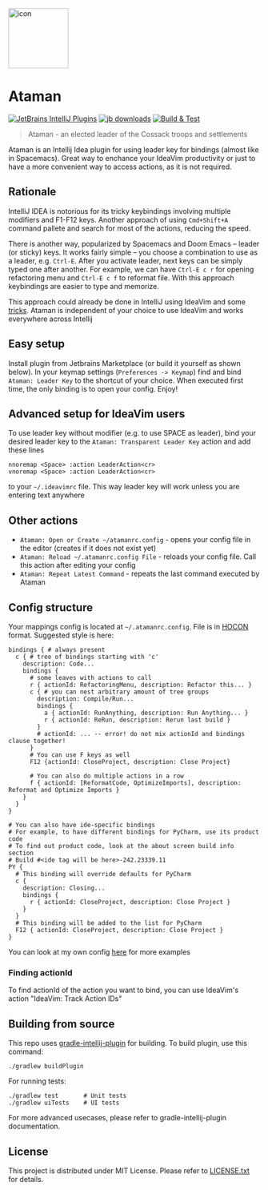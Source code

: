 <img src="src/main/resources/META-INF/pluginIcon.svg" width="120" height="120" alt="icon"/>

# Ataman

[![JetBrains IntelliJ Plugins](https://img.shields.io/jetbrains/plugin/v/17567-ataman?label=version)](https://plugins.jetbrains.com/plugin/17567-ataman)
[![jb downloads](https://img.shields.io/jetbrains/plugin/d/17567-ataman?label=downloads)](https://plugins.jetbrains.com/plugin/17567-ataman)
[![Build & Test](https://github.com/mishkun/ataman-intellij/workflows/Build%20&%20Test/badge.svg)](https://github.com/mishkun/ataman-intellij/actions)


> Ataman - an elected leader of the Cossack troops and settlements

Ataman is an Intellij Idea plugin for using leader key for bindings (almost like in Spacemacs). Great way to enchance
your
IdeaVim productivity or just to have a more convenient way to access actions, as it is not required.

## Rationale

IntelliJ IDEA is notorious for its tricky keybindings involving multiple modifiers and F1-F12 keys. Another approach of
using `Cmd+Shift+A` command pallete and search for most of the actions, reducing the speed.

There is another way, popularized by Spacemacs and Doom Emacs – leader (or sticky) keys. It works fairly simple – you
choose a combination to use as a leader, e.g. `Ctrl-E`. After you activate leader, next keys can be simply typed one
after another. For example, we can have `Ctrl-E c r` for opening refactoring menu and `Ctrl-E c f` to reformat file.
With this approach keybindings are easier to type and memorize.

This approach could already be done in IntelliJ using IdeaVim and
some [tricks](https://ztlevi.github.io/posts/The-Minimal-Spacemacs-Tweaks-for-Jetbrain-IDES/). Ataman is independent of
your choice to use IdeaVim and works everywhere across Intellij

## Easy setup

Install plugin from Jetbrains Marketplace (or build it yourself as shown below). In your keymap
settings (`Preferences -> Keymap`)
find and bind `Ataman: Leader Key` to the shortcut of your choice. When executed first time, the only binding is to open
your config. Enjoy!

## Advanced setup for IdeaVim users

To use leader key without modifier (e.g. to use SPACE as leader), bind your desired leader key to
the `Ataman: Transparent Leader Key` action and add these lines

```
nnoremap <Space> :action LeaderAction<cr>
vnoremap <Space> :action LeaderAction<cr>
```

to your `~/.ideavimrc` file. This way leader key will work unless you are entering text anywhere

## Other actions

- `Ataman: Open or Create ~/atamanrc.config` - opens your config file in the editor (creates if it does not exist yet)
- `Ataman: Reload ~/.atamanrc.config File` - reloads your config file. Call this action after editing your config
- `Ataman: Repeat Latest Command` - repeats the last command executed by Ataman

## Config structure

Your mappings config is located at `~/.atamanrc.config`. File is
in [HOCON](https://github.com/lightbend/config/blob/master/HOCON.md) format. Suggested style is here:

```hocon
bindings { # always present
  c { # tree of bindings starting with 'c'
    description: Code...
    bindings {
      # some leaves with actions to call
      r { actionId: RefactoringMenu, description: Refactor this... }
      c { # you can nest arbitrary amount of tree groups
        description: Compile/Run...
        bindings { 
          a { actionId: RunAnything, description: Run Anything... }
          r { actionId: ReRun, description: Rerun last build }
        }
        # actionId: ... -- error! do not mix actionId and bindings clause together! 
      }
      # You can use F keys as well
      F12 {actionId: CloseProject, description: Close Project}
      
      # You can also do multiple actions in a row
      f { actionId: [ReformatCode, OptimizeImports], description: Reformat and Optimize Imports }
    }
  }
}

# You can also have ide-specific bindings
# For example, to have different bindings for PyCharm, use its product code
# To find out product code, look at the about screen build info section
# Build #<ide tag will be here>-242.23339.11
PY {
  # This binding will override defaults for PyCharm
  c {
    description: Closing...
    bindings {
      r { actionId: CloseProject, description: Close Project }
    }
  }
  # This binding will be added to the list for PyCharm
  F12 { actionId: CloseProject, description: Close Project }
}
```

You can look at my own config [here](https://gist.github.com/Mishkun/b3fa501f82a5ad1205adf87c89c70031) for more examples

### Finding actionId

To find actionId of the action you want to bind, you can use IdeaVim's action "IdeaVim: Track Action IDs"

## Building from source

This repo uses [gradle-intellij-plugin](https://github.com/JetBrains/gradle-intellij-plugin/) for building.
To build plugin, use this command:

```
./gradlew buildPlugin
```

For running tests:

```
./gradlew test       # Unit tests
./gradlew uiTests    # UI tests
```

For more advanced usecases, please refer to gradle-intellij-plugin documentation.

## License

This project is distributed under MIT License. Please refer to [LICENSE.txt](LICENSE.txt) for details.
